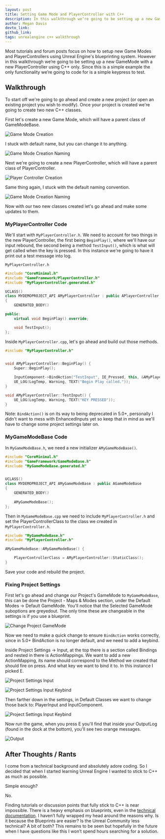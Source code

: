 ```yaml
---
layout: post
title: Setting Game Mode and PlayerController with C++
description: In this walkthrough we’re going to be setting up a new GameMode with a new PlayerController using C++. Since this is a simple example the only functionality we’re going to code for is a simple keypress to test....
author: Megan Davis
devto_link: 
github_link: 
tags: unrealengine c++ walkthrough
---
```


Most tutorials and forum posts focus on how to setup new Game Modes and PlayerControllers using Unreal Engine's blueprinting system. However in this walkthrough we’re going to be setting up a new GameMode with a new PlayerController using C++ only. Since this is a simple example the only functionality we’re going to code for is a simple keypress to test. 


## Walkthrough 

To start off we're going to go ahead and create a new project (or open an existing project you wish to modify). Once your project is created we're going to create two new C++ classes. 

First let's create a new Game Mode, which will have a parent class of GameModeBase. 

![Game Mode Creation](/assets/images/posts/game_mode_through_cpp/game_mode_base_choose.png)

I stuck with default name, but you can change it to anything. 

![Game Mode Creation Naming](/assets/images/posts/game_mode_through_cpp/game_mode_base_name.png)

Next we're going to create a new PlayerController, which will have a parent class of PlayerController. 

![Player Controller Creation](/assets/images/posts/game_mode_through_cpp/player_controller_base_choose.png)

Same thing again, I stuck with the default naming convention.

![Game Mode Creation Naming](/assets/images/posts/game_mode_through_cpp/player_controller_base_name.png)

Now with our two new classes created let's go ahead and make some updates to them.

### MyPlayerController Code

We'll start with `MyPlayerController.h`. We need to account for two things in the new PlayerController, the first being `BeginPlay()`, where we'll have our input rebound, the second being a method `TestInput()`, which is what will get called when the key is pressed. In this instance we're going to have it print out a test message into log.


`MyPlayerController.h`
~~~ cpp
#include "CoreMinimal.h"
#include "GameFramework/PlayerController.h"
#include "MyPlayerController.generated.h"

UCLASS()
class MYDEMOPROJECT_API AMyPlayerController : public APlayerController
{
	GENERATED_BODY()

public:
	virtual void BeginPlay() override;

	void TestInput();	
};
~~~

Inside `MyPlayerController.cpp`, let's go ahead and build out those methods. 

```cpp
#include "MyPlayerController.h"


void AMyPlayerController::BeginPlay() {
	Super::BeginPlay();

	InputComponent->BindAction("TestInput", IE_Pressed, this, &AMyPlayerController::TestInput);
	UE_LOG(LogTemp, Warning, TEXT("Begin Play called."));
}

void AMyPlayerController::TestInput() {
	UE_LOG(LogTemp, Warning, TEXT("KEY PRESSED"));
}
```

Note: `BindAction()` is on its way to being deprecated in 5.0+, personally I didn't want to mess with EnhancedInputs yet so keep that in mind as we'll have to change some project settings later on.

### MyGameModeBase Code

In `MyGameModeBase.h`, we need a new initializer `AMyGameModeBase()`.

```cpp
#include "CoreMinimal.h"
#include "GameFramework/GameModeBase.h"
#include "MyGameModeBase.generated.h"


UCLASS()
class MYDEMOPROJECT_API AMyGameModeBase : public AGameModeBase
{
	GENERATED_BODY()
	
	AMyGameModeBase();
};
```

Then in `MyGameModeBase.cpp` we need to include `MyPlayerController.h` and set the PlayerControllerClass to the class we created in `MyPlayerController.h`.

```cpp
#include "MyGameModeBase.h"
#include "MyPlayerController.h"

AMyGameModeBase::AMyGameModeBase() {

	PlayerControllerClass = AMyPlayerController::StaticClass();
}
```

Save your code and rebuild the project. 

### Fixing Project Settings

First let's go ahead and change our Project's GameMode to `MyGameModeBase`, this can be done the Project - Maps & Modes section, under the Default Modes -> Default GameMode. You'll notice that the Selected GameMode suboptions are greyedout. The only time these are changeable in the settings is if you use a blueprint. 

![Change Project GameMode](/assets/images/posts/game_mode_through_cpp/change_default_game_mode.png)

Now we need to make a quick change to ensure `BindAction` works correctly, since in 5.0+ BindAction is no longer default, and we need to add a keybind.

Inside Project Settings -> Input, at the top there is a section called Bindings and nested in there is ActionMappings. We want to add a new ActionMapping, its name should correspond to the Method we created that should fire on press. And what key we want to bind it to. In this instance I picked E. 

![Project Settings Input](/assets/images/posts/game_mode_through_cpp/project_settings_input.png)

![Project Settings Input Keybind](/assets/images/posts/game_mode_through_cpp/project_settings_input_keybind.png)

Then farther down in the settings, in Default Classes we want to change those back to: PlayerInput and InputComponent. 

![Project Settings Input Keybind](/assets/images/posts/game_mode_through_cpp/project_settings_default_input.png)

Now run the game, when you press E you'll find that inside your OutputLog (found in the dock at the bottom), you'll see two orange messages. 

![Output](/assets/images/posts/game_mode_through_cpp/output_log.png)


## After Thoughts / Rants 

I come from a technical background and absolutely adore coding. So I decided that when I started learning Unreal Engine I wanted to stick to C++ as much as possible. 

Simple enough? 

No.

Finding tutorials or discussion points that fully stick to C++ is near impossible. There is a heavy emphasis on blueprints, even in the [technical documentation](https://docs.unrealengine.com/5.0/en-US/setting-up-a-game-mode-in-unreal-engine/). I haven’t fully wrapped my head around the reasons why. Is it because the Blueprints are easier? Is the Unreal Community less technical? A bit of both? This remains to be seen but hopefully in the future when I have questions like this I won’t spend hours searching for a solution. 
